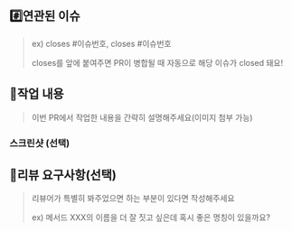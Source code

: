 ## #️⃣연관된 이슈

> ex) closes #이슈번호, closes #이슈번호
> 
> closes를 앞에 붙여주면 PR이 병합될 때 자동으로 해당 이슈가 closed 돼요!

## 📝작업 내용

> 이번 PR에서 작업한 내용을 간략히 설명해주세요(이미지 첨부 가능)

### 스크린샷 (선택)

## 💬리뷰 요구사항(선택)

> 리뷰어가 특별히 봐주었으면 하는 부분이 있다면 작성해주세요
>
> ex) 메서드 XXX의 이름을 더 잘 짓고 싶은데 혹시 좋은 명칭이 있을까요?
